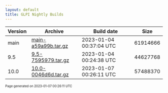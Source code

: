 ```yaml
---
layout: default
title: GLPI Nightly Builds
---
```


Version|Archive|Build date|Size
---|---|---|---
main|[main-a59a99b.tar.gz](main-a59a99b.tar.gz)|2023-01-04 00:37:04 UTC|61914666
9.5|[9.5-7595979.tar.gz](9.5-7595979.tar.gz)|2023-01-04 00:24:38 UTC|44627768
10.0|[10.0-0046d6d.tar.gz](10.0-0046d6d.tar.gz)|2023-01-07 00:26:11 UTC|57488370

<font size="1">Page generated on 2023-01-07 00:26:11 UTC</font>
